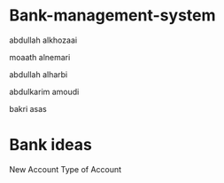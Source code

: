 # Bank-management-system
abdullah alkhozaai

moaath alnemari

abdullah alharbi

abdulkarim amoudi

bakri asas

# Bank ideas
New Account
Type of Account

